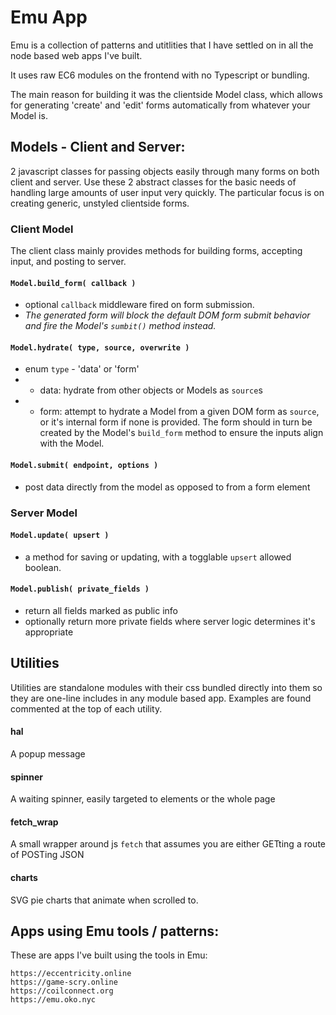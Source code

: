 # Emu App
Emu is a collection of patterns and utitlities that I have settled on in all the node based web apps I've built.

It uses raw EC6 modules on the frontend with no Typescript or bundling.

The main reason for building it was the clientside Model class, which allows for generating 'create' and 'edit' forms automatically from whatever your Model is.


## Models - Client and Server:
2 javascript classes for passing objects easily through many forms on both client and server.
Use these 2 abstract classes for the basic needs of handling large amounts of user input very quickly.
The particular focus is on creating generic, unstyled clientside forms.

### Client Model
The client class mainly provides methods for building forms, accepting input, and posting to server.

#### `Model.build_form( callback )`
- optional `callback` middleware fired on form submission.
- *The generated form will block the default DOM form submit behavior and fire the Model's `sumbit()` method instead.*

#### `Model.hydrate( type, source, overwrite )`
- enum `type` - 'data' or 'form'
- - data: hydrate from other objects or Models as `source`s
- - form: attempt to hydrate a Model from a given DOM form as `source`, or it's internal form if none is provided.  The form should in turn be created by the Model's `build_form` method to ensure the inputs align with the Model.

#### `Model.submit( endpoint, options )`
- post data directly from the model as opposed to from a form element


### Server Model
#### `Model.update( upsert )`
- a method for saving or updating, with a togglable `upsert` allowed boolean.

#### `Model.publish( private_fields )`
- return all fields marked as public info
- optionally return more private fields where server logic determines it's appropriate



## Utilities
Utilities are standalone modules with their css bundled directly into them so they are one-line includes in any module based app.  Examples are found commented at the top of each utility.

#### hal
A popup message
#### spinner
A waiting spinner, easily targeted to elements or the whole page
#### fetch_wrap
A small wrapper around js `fetch` that assumes you are either GETting a route of POSTing JSON
#### charts
SVG pie charts that animate when scrolled to.  



## Apps using Emu tools / patterns:
These are apps I've built using the tools in Emu:
```
https://eccentricity.online
https://game-scry.online
https://coilconnect.org
https://emu.oko.nyc
``` 

